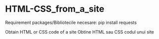 # HTML-CSS_from_a_site
Requirement packages/Bibliotecile necesare:
pip install requests





Obtain HTML or CSS code of a site
Obtine HTML sau CSS codul unui site
